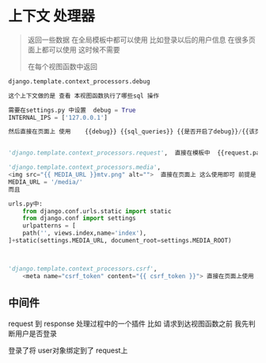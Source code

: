 # 上下文 处理器  

> 返回一些数据 在全局模板中都可以使用 比如登录以后的用户信息  在很多页面上都可以使用  这时候不需要
>
> 在每个视图函数中返回  

```python
django.template.context_processors.debug

这个上下文做的是 查看 本视图函数执行了哪些sql 操作   

需要在settings.py 中设置  debug = True  
INTERNAL_IPS = ['127.0.0.1']

然后直接在页面上 使用    {{debug}} {{sql_queries}} {{是否开启了debug}}/{{该页面执行的sql语句}}


'django.template.context_processors.request',  直接在模板中  {{request.path}} 可以查看本视图函数的 路由  

'django.template.context_processors.media',
<img src="{{ MEDIA_URL }}mtv.png" alt="">  直接在页面上 这么使用即可 前提是  settings中设置了  MEDIA_ROOT = os.path.join(BASE_DIR,'media')
MEDIA_URL = '/media/'
而且 

urls.py中: 
    from django.conf.urls.static import static
    from django.conf import settings
    urlpatterns = [
    path('', views.index,name='index'),
]+static(settings.MEDIA_URL, document_root=settings.MEDIA_ROOT)



'django.template.context_processors.csrf', 
    <meta name="csrf_token" content="{{ csrf_token }}"> 直接在页面上使用 即可  
```





## 中间件   

request 到 response 处理过程中的一个插件  比如 请求到达视图函数之前  我先判断用户是否登录   

登录了将 user对象绑定到了 request上   

